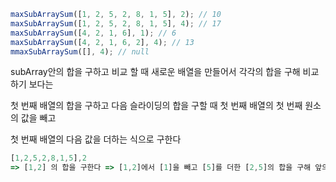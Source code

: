 ```js
maxSubArraySum([1, 2, 5, 2, 8, 1, 5], 2); // 10
maxSubArraySum([1, 2, 5, 2, 8, 1, 5], 4); // 17
maxSubArraySum([4, 2, 1, 6], 1); // 6
maxSubArraySum([4, 2, 1, 6, 2], 4); // 13
mmaxSubArraySum([], 4); // null
```

subArray안의 합을 구하고 비교 할 때 새로운 배열을 만들어서 각각의 합을 구해 비교하기 보다는

첫 번째 배열의 합을 구하고 다음 슬라이딩의 합을 구할 때 첫 번째 배열의 첫 번째 원소의 값을 빼고

첫 번째 배열의 다음 값을 더하는 식으로 구한다

```js
[1,2,5,2,8,1,5],2
=> [1,2] 의 합을 구한다 => [1,2]에서 [1]을 빼고 [5]를 더한 [2,5]의 합을 구해 앞의 값과 비교
```

